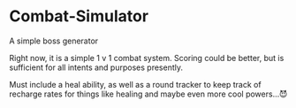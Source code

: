 # Combat-Simulator
A simple boss generator

Right now, it is a simple 1 v 1 combat system.
Scoring could be better, but is sufficient for all intents and purposes presently. 

Must include a heal ability, as well as a round tracker to keep track of recharge rates for things like healing and maybe even more cool powers...😈
